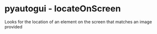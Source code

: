 # pyautogui - locateOnScreen

Looks for the location of an element on the screen that matches an image provided